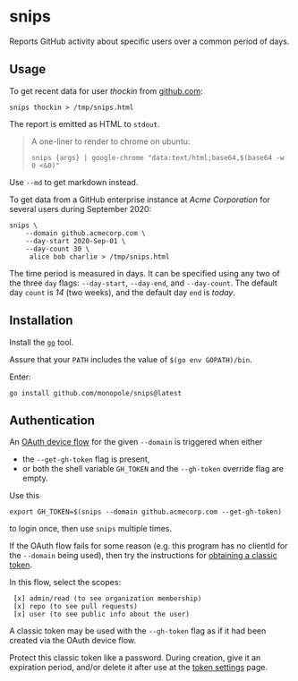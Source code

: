 [github.com]: github.com
[OAuth device flow]: https://docs.github.com/en/apps/oauth-apps/building-oauth-apps/authorizing-oauth-apps#device-flow
[token settings]: https://github.com/settings/tokens
[obtaining a classic token]: https://docs.github.com/en/authentication/keeping-your-account-and-data-secure/creating-a-personal-access-token#creating-a-personal-access-token-classic
[pandoc]: https://pandoc.org/
[`go`]: https://go.dev


<!--
 TODO

 * Add jira access via https://github.com/ctreminiom/go-atlassian
-->


# snips

Reports GitHub activity about specific users over a common period of days.

## Usage

To get recent data for user _thockin_ from [github.com]:

```
snips thockin > /tmp/snips.html
```

The report is emitted as HTML to `stdout`.

> A one-liner to render to chrome on ubuntu:
>
> ```
> snips {args} | google-chrome "data:text/html;base64,$(base64 -w 0 <&0)"
> ```

Use `--md` to get markdown instead.

To get data from a GitHub enterprise instance at _Acme Corporation_
for several users during September 2020:

```
snips \
    --domain github.acmecorp.com \
    --day-start 2020-Sep-01 \
    --day-count 30 \
     alice bob charlie > /tmp/snips.html
```

The time period is measured in days.
It can be specified using any two of the
three `day` flags:
`--day-start`, `--day-end`, and `--day-count`.
The default day `count` is _14_ (two weeks),
and the default day `end` is _today_.

## Installation

Install the [`go`] tool.

Assure that your `PATH` includes the value of `$(go env GOPATH)/bin`.

Enter:
```
go install github.com/monopole/snips@latest
```

## Authentication

An [OAuth device flow] for the given `--domain` is triggered when either

 * the `--get-gh-token` flag is present,
 * or both the shell variable `GH_TOKEN` and the `--gh-token` override flag are empty.

Use this
```
export GH_TOKEN=$(snips --domain github.acmecorp.com --get-gh-token)
```
to login once, then use `snips` multiple times.

If the OAuth flow fails for some reason (e.g.
this program has no clientId for the `--domain` being used),
then try the instructions for [obtaining a classic token].

In this flow, select the scopes:
```
 [x] admin/read (to see organization membership)
 [x] repo (to see pull requests)
 [x] user (to see public info about the user)
```

A classic token may be used with the `--gh-token` flag
as if it had been created via the OAuth device flow.

Protect this classic token like a password. During creation,
give it an expiration period, and/or delete it after
use at the [token settings] page.
